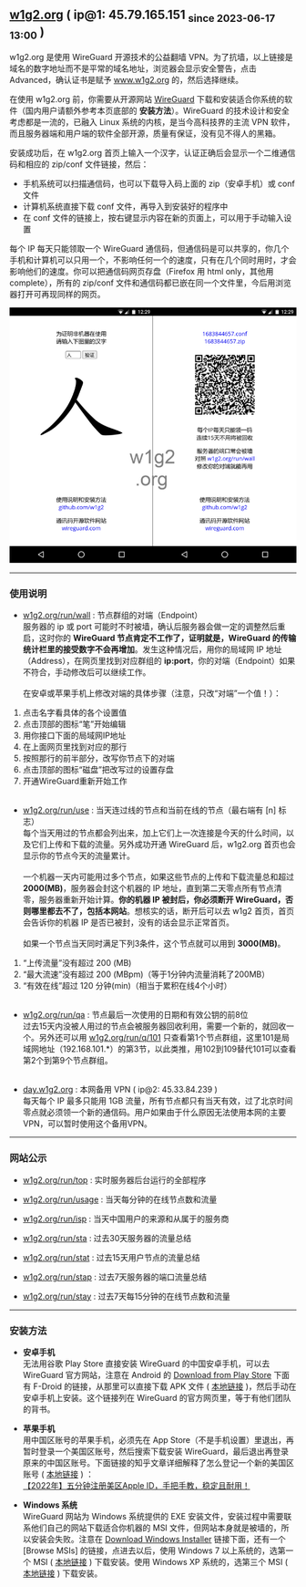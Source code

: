 <!---
- 👋 Hi, I’m @w1g2
- 👀 I’m interested in ...
- 🌱 I’m currently learning ...
- 💞️ I’m looking to collaborate on ...
- 📫 How to reach me ...


w1g2/w1g2 is a ✨ special ✨ repository because its `README.md` (this file) appears on your GitHub profile.
You can click the Preview link to take a look at your changes.
--->


[w1g2.org]: https://45.79.165.151 "w1g2.org"
[w1g2.org/run/wall]: https://45.79.165.151/run/wall "w1g2.org/run/wall"
[w1g2.org/run/qa]: https://45.79.165.151/run/qa "w1g2.org/run/qa"
[w1g2.org/run/q/101]: https://45.79.165.151/run/q/101 "w1g2.org/run/q/101"
[w1g2.org/run/use]: https://45.79.165.151/run/use "w1g2.org/run/use"
[w1g2.org/run/usage]: https://45.79.165.151/run/usage "w1g2.org/run/usage"
[w1g2.org/run/isp]: https://45.79.165.151/run/isp "w1g2.org/run/isp"
[w1g2.org/run/top]: https://45.79.165.151/run/top "w1g2.org/run/top"
[w1g2.org/run/sta]: https://45.79.165.151/run/sta "w1g2.org/run/sta"
[w1g2.org/run/stat]: https://45.79.165.151/run/stat "w1g2.org/run/stat"
[w1g2.org/run/stay]: https://45.79.165.151/run/stay "w1g2.org/run/stay"
[w1g2.org/run/stap]: https://45.79.165.151/run/stap "w1g2.org/run/stap"
[day.w1g2.org]: https://day.w1g2.org "day.w1g2.org"
[wireguard]: https://wireguard.com/install "wireguard.com/install"

## [w1g2.org][] ( ip@1: 45.79.165.151 <sub>since 2023-06-17 13:00</sub> )
w1g2.org 是使用 WireGuard 开源技术的公益翻墙 VPN。为了抗墙，以上链接是域名的数字地址而不是平常的域名地址，浏览器会显示安全警告，点击 Advanced，确认证书是赋予 www.w1g2.org 的，然后选择继续。

在使用 w1g2.org 前，你需要从开源网站 [WireGuard][] 下载和安装适合你系统的软件（国内用户请额外参考本页底部的 __安装方法__）。WireGuard 的技术设计和安全考虑都是一流的，已融入 Linux 系统的内核，是当今高科技界的主流 VPN 软件，而且服务器端和用户端的软件全部开源，质量有保证，没有见不得人的黑箱。

安装成功后，在 w1g2.org 首页上输入一个汉字，认证正确后会显示一个二维通信码和相应的 zip/conf 文件链接，然后：
* 手机系统可以扫描通信码，也可以下载导入码上面的 zip（安卓手机）或 conf 文件
* 计算机系统直接下载 conf 文件，再导入到安装好的程序中
* 在 conf 文件的链接上，按右键显示内容在新的页面上，可以用于手动输入设置

每个 IP 每天只能领取一个 WireGuard 通信码，但通信码是可以共享的，你几个手机和计算机可以只用一个，不影响任何一个的速度，只有在几个同时用时，才会影响他们的速度。你可以把通信码网页存盘（Firefox 用 html only，其他用 complete），所有的 zip/conf 文件和通信码都已嵌在同一个文件里，今后用浏览器打开可再现同样的网页。

![w1g2](w1g2.png "w1g2.png")


---
### 使用说明
* [w1g2.org/run/wall][] : 节点群组的对端（Endpoint） <br/>
服务器的 ip 或 port 可能时不时被墙，确认后服务器会做一定的调整然后重启，这时你的 __WireGuard 节点肯定不工作了，证明就是，WireGuard 的传输统计栏里的接受数字不会再增加__。发生这种情况后，用你的局域网 IP 地址（Address），在网页里找到对应群组的 __ip:port__，你的对端（Endpoint）如果不符合，手动修改后可以继续工作。
<br/><br/>
在安卓或苹果手机上修改对端的具体步骤（注意，只改“对端”一个值！）：
1. 点击名字看具体的各个设置值
2. 点击顶部的图标“笔”开始编辑
3. 用你接口下面的局域网IP地址
4. 在上面网页里找到对应的那行
5. 按照那行的前半部分，改写你节点下的对端
6. 点击顶部的图标“磁盘”把改写过的设置存盘
7. 开通WireGuard重新开始工作
<br/><br/>

* [w1g2.org/run/use][] : 当天连过线的节点和当前在线的节点（最右端有 [n] 标志） <br/>
每个当天用过的节点都会列出来，加上它们上一次连接是今天的什么时间，以及它们上传和下载的流量。另外成功开通 WireGuard 后，w1g2.org 首页也会显示你的节点今天的流量累计。
<br/><br/>
一个机器一天内可能用过多个节点，如果这些节点的上传和下载流量总和超过 __2000(MB)__，服务器会封这个机器的 IP 地址，直到第二天零点所有节点清零，服务器重新开始计算。__你的机器 IP 被封后，你必须断开 WireGuard，否则哪里都去不了，包括本网站__。想核实的话，断开后可以去 w1g2 首页，首页会告诉你的机器 IP 是否已被封，没有的话会显示正常首页。
<br/><br/>
如果一个节点当天同时满足下列3条件，这个节点就可以用到 __3000(MB)__。
1. “上传流量”没有超过 200 (MB)
2. “最大流速”没有超过 200 (MBpm)（等于1分钟内流量消耗了200MB）
3. “有效在线”超过 120 分钟(min)（相当于累积在线4个小时）
<br/><br/>

* [w1g2.org/run/qa][] : 节点最后一次使用的日期和有效公钥的前8位 <br/>
过去15天内没被人用过的节点会被服务器回收利用，需要一个新的，就回收一个。另外还可以用 [w1g2.org/run/q/101][] 只查看第1个节点群组，这里101是局域网地址（192.168.101.*）的第3节，以此类推，用102到109替代101可以查看第2个到第9个节点群组。
<br/><br/>

* [day.w1g2.org][] : 本网备用 VPN ( ip@2: 45.33.84.239 ) <br/>
每天每个 IP 最多只能用 1GB 流量，所有节点都只有当天有效，过了北京时间零点就必须领一个新的通信码。用户如果由于什么原因无法使用本网的主要VPN，可以暂时使用这个备用VPN。


---
### 网站公示
* [w1g2.org/run/top][] : 实时服务器后台运行的全部程序

* [w1g2.org/run/usage][] : 当天每分钟的在线节点数和流量

* [w1g2.org/run/isp][] : 当天中国用户的来源和从属于的服务商

* [w1g2.org/run/sta][] : 过去30天服务器的流量总结

* [w1g2.org/run/stat][] : 过去15天用户节点的流量总结

* [w1g2.org/run/stap][] : 过去7天服务器的端口流量总结

* [w1g2.org/run/stay][] : 过去7天每15分钟的在线节点数和流量


---
### 安装方法
* __安卓手机__ <br/>
无法用谷歌 Play Store 直接安装 WireGuard 的中国安卓手机，可以去 WireGuard 官方网站，注意在 Android 的 [Download from Play Store][wireguard] 下面有 F-Droid 的链接，从那里可以直接下载 APK 文件 ( [本地链接](https://raw.githubusercontent.com/w1g2/w1g2/main/wg-clients/com.wireguard.android-1.0.20230526.apk) )，然后手动在安卓手机上安装。这个链接列在 WireGuard 的官方网页里，等于有他们团队的背书。

* __苹果手机__ <br/>
用中国区账号的苹果手机，必须先在 App Store（不是手机设置）里退出，再暂时登录一个美国区账号，然后搜索下载安装 WireGuard，最后退出再登录原来的中国区账号。下面链接的知乎文章详细解释了怎么登记一个新的美国区账号 ( [本地链接](https://raw.githubusercontent.com/w1g2/w1g2/main/wg-clients/us-acct.pdf) ) ： <br/>
[【2022年】五分钟注册美区Apple ID，手把手教，稳定且耐用！](https://zhuanlan.zhihu.com/p/367821925)

* __Windows 系统__ <br/>
WireGuard 网站为 Windows 系统提供的 EXE 安装文件，安装过程中需要联系他们自己的网站下载适合你机器的 MSI 文件，但网站本身就是被墙的，所以安装会失败。注意在 [Download Windows Installer][wireguard] 链接下面，还有一个 [Browse MSIs] 的链接，点进去以后，使用 Windows 7 以上系统的，选第一个 MSI ( [本地链接](https://raw.githubusercontent.com/w1g2/w1g2/main/wg-clients/wireguard-amd64-0.5.3.msi) ) 下载安装。使用 Windows XP 系统的，选第三个 MSI ( [本地链接](https://raw.githubusercontent.com/w1g2/w1g2/main/wg-clients/wireguard-x86-0.5.3.msi) ) 下载安装。
